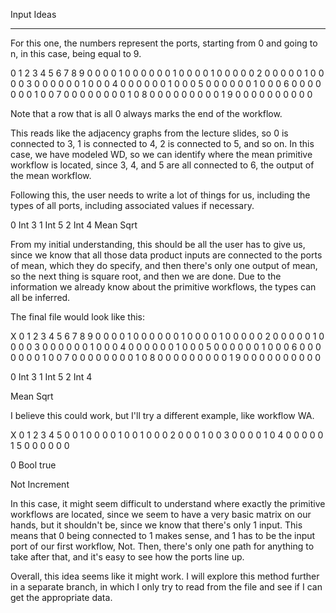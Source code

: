 Input Ideas

--------------------------------------------------------------------------------

For this one, the numbers represent the ports, starting from 0 and going to n,
in this case, being equal to 9.

  0 1 2 3 4 5 6 7 8 9
0 0 0 0 1 0 0 0 0 0 0
1 0 0 0 0 1 0 0 0 0 0
2 0 0 0 0 0 1 0 0 0 0
3 0 0 0 0 0 0 1 0 0 0
4 0 0 0 0 0 0 1 0 0 0
5 0 0 0 0 0 0 1 0 0 0
6 0 0 0 0 0 0 0 1 0 0
7 0 0 0 0 0 0 0 0 1 0
8 0 0 0 0 0 0 0 0 0 1
9 0 0 0 0 0 0 0 0 0 0

Note that a row that is all 0 always marks the end of the workflow.

This reads like the adjacency graphs from the lecture slides, so 0 is connected to 3, 1 is connected to 4, 2 is connected to 5, and so on.  In this case, we have modeled WD, so we can identify where the mean primitive workflow is located, since 3, 4, and 5 are all connected to 6, the output of the mean workflow.

Following this, the user needs to write a lot of things for us, including the types of all ports, including associated values if necessary.

0 Int 3
1 Int 5
2 Int 4
Mean
Sqrt

From my initial understanding, this should be all the user has to give us, since we know that all those data product inputs are connected to the ports of mean, which they do specify, and then there's only one output of mean, so the next thing is square root, and then we are done.  Due to the information we already know about the primitive workflows, the types can all be inferred.

The final file would look like this:

X 0 1 2 3 4 5 6 7 8 9
0 0 0 0 1 0 0 0 0 0 0
1 0 0 0 0 1 0 0 0 0 0
2 0 0 0 0 0 1 0 0 0 0
3 0 0 0 0 0 0 1 0 0 0
4 0 0 0 0 0 0 1 0 0 0
5 0 0 0 0 0 0 1 0 0 0
6 0 0 0 0 0 0 0 1 0 0
7 0 0 0 0 0 0 0 0 1 0
8 0 0 0 0 0 0 0 0 0 1
9 0 0 0 0 0 0 0 0 0 0

0 Int 3
1 Int 5
2 Int 4

Mean
Sqrt

I believe this could work, but I'll try a different example, like workflow WA.

X 0 1 2 3 4 5
0 0 1 0 0 0 0
1 0 0 1 0 0 0
2 0 0 0 1 0 0
3 0 0 0 0 1 0
4 0 0 0 0 0 1
5 0 0 0 0 0 0

0 Bool true

Not
Increment

In this case, it might seem difficult to understand where exactly the primitive workflows are located, since we seem to have a very basic matrix on our hands, but it shouldn't be, since we know that there's only 1 input.  This means that 0 being connected to 1 makes sense, and 1 has to be the input port of our first workflow, Not.  Then, there's only one path for anything to take after that, and it's easy to see how the ports line up.

Overall, this idea seems like it might work.  I will explore this method further in a separate branch, in which I only try to read from the file and see if I can get the appropriate data.
